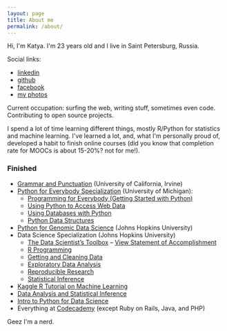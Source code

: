 ```yaml
---
layout: page
title: About me
permalink: /about/
---
```


Hi, I'm Katya. I'm 23 years old and I live in Saint Petersburg, Russia.

Social links:

* [linkedin](https://ru.linkedin.com/in/demidovakatya/en)
* [github](https://github.com/demidovakatya)
* [facebook](https://www.facebook.com/demidovakatya)
* [my photos](http://captain-cotique.tumblr.com)

Current occupation: surfing the web, writing stuff, sometimes even code. Contributing to open source projects.

I spend a lot of time learning different things, mostly R/Python for statistics and machine learning. I've learned a lot, and, what I'm personally proud of, developed a habit to finish online courses (did you know that completion rate for MOOCs is about 15-20%? not for me!).

### Finished

* <a href="https://www.coursera.com/learn/grammar-punctuation" target="_blank">Grammar and Punctuation</a> (University of California, Irvine)
* <a href="https://www.coursera.org/specializations/python">Python for Everybody Specialization</a> (University of Michigan): 
    * <a href="https://www.coursera.com/learn/python" target="_blank">Programming for Everybody (Getting Started with Python)</a>
    * <a href="https://www.coursera.com/learn/python-network-data" target="_blank">Using Python to Access Web Data</a>
    * <a href="https://www.coursera.com/learn/python-databases" target="_blank">Using Databases with Python</a>
    * <a href="https://www.coursera.com/learn/python-data" target="_blank">Python Data Structures</a>
* <a href="https://www.coursera.com/course/genpython" target="_blank">Python for Genomic Data Science</a> (Johns Hopkins University)
* Data Science Specialization (Johns Hopkins University)
    * <a href="https://www.coursera.com/course/datascitoolbox" target="_blank">The Data Scientist’s Toolbox</a> – <a href="https://www.coursera.com/maestro/api/certificate/get_certificate?course_id=972134" target="_blank">View Statement of Accomplishment</a>
    * <a href="https://www.coursera.com/course/rprog" target="_blank">R Programming</a>
    * <a href="https://www.coursera.com/course/getdata" target="_blank">Getting and Cleaning Data</a>
    * <a href="https://www.coursera.com/course/exdata" target="_blank">Exploratory Data Analysis</a>
    * <a href="https://www.coursera.com/course/repdata" target="_blank">Reproducible Research</a>
    * <a href="https://www.coursera.com/course/statinference" target="_blank">Statistical Inference</a>
* [Kaggle R Tutorial on Machine Learning](https://www.datacamp.com/courses/kaggle-r-tutorial-on-machine-learning)
* [Data Analysis and Statistical Inference](https://www.datacamp.com/courses/statistical-inference-and-data-analysis)
* [Intro to Python for Data Science](https://campus.datacamp.com/courses/intro-to-python-for-data-science)
* Everything at [Codecademy](https://www.codecademy.com/) (except Ruby on Rails, Java, and PHP)

Geez I'm a nerd. 

